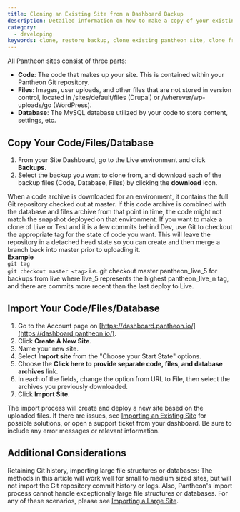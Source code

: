 ```yaml
---
title: Cloning an Existing Site from a Dashboard Backup
description: Detailed information on how to make a copy of your existing code, files, and database.
category:
  - developing
keywords: clone, restore backup, clone existing pantheon site, clone from pantheon backup, clone pantheon site, copy pantheon site
---
```

All Pantheon sites consist of three parts:

* **Code**: The code that makes up your site. This is contained within your Pantheon Git repository.
* **Files**: Images, user uploads, and other files that are not stored in version control, located in /sites/default/files (Drupal) or /wherever/wp-uploads/go (WordPress).
* **Database**: The MySQL database utilized by your code to store content, settings, etc.

## Copy Your Code/Files/Database

1. From your Site Dashboard, go to the Live environment and click **Backups**.
2. Select the backup you want to clone from, and download each of the backup files (Code, Database, Files) by clicking the **download** icon.

When a code archive is downloaded for an environment, it contains the full Git repository checked out at master. If this code archive is combined with the database and files archive from that point in time, the code might not match the snapshot deployed on that environment. If you want to make a clone of Live or Test and it is a few commits behind Dev,  use Git to checkout the appropriate tag for the state of code you want. This will leave the repository in a detached head state so you can create and then merge a branch back into master prior to uploading it.  
**Example**  
`git tag`  
`git checkout master <tag>` i.e. git checkout master pantheon_live_5 for backups from live where live_5 represents the highest pantheon_live_n tag, and there are commits more recent than the last deploy to Live.

## Import Your Code/Files/Database

1. Go to the Account page on [https://dashboard.pantheon.io/](https://dashboard.pantheon.io/).
2. Click **Create A New Site**.
3. Name your new site.
4. Select **Import site** from the "Choose your Start State" options.
5. Choose the **Click here to provide separate code, files, and database archives** link.
6. In each of the fields, change the option from URL to File, then select the archives you previously downloaded.
7. Click **Import Site**.

The import process will create and deploy a new site based on the uploaded files. If there are issues,  see  [Importing an Existing Site](/docs/articles/drupal/importing-an-existing-drupal-site-to-pantheon) for possible solutions, or open a support ticket from your dashboard. Be sure to include any error messages or relevant information.


## Additional Considerations
Retaining Git history, importing large file structures or databases:
The methods in this article will work well for small to medium sized sites, but will not import the Git repository commit history or logs. Also, Pantheon's import process cannot handle exceptionally large file structures or databases. For any of these scenarios, please see [Importing a Large Site](/docs/articles/sites/create/importing-a-large-site).
